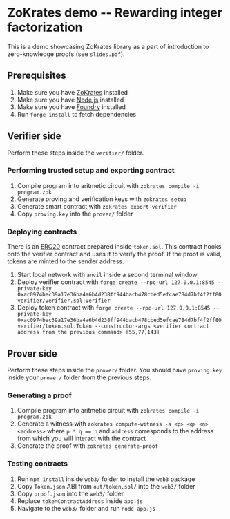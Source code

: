 # ZoKrates demo -- Rewarding integer factorization
This is a demo showcasing ZoKrates library as a part of introduction to zero-knowledge proofs (see `slides.pdf`).

## Prerequisites
1. Make sure you have [ZoKrates](https://zokrates.github.io/gettingstarted.html) installed
2. Make sure you have [Node.js](https://nodejs.org) installed
3. Make sure you have [Foundry](https://book.getfoundry.sh/getting-started/installation) installed
4. Run `forge install` to fetch dependencies

## Verifier side
Perform these steps inside the `verifier/` folder.

### Performing trusted setup and exporting contract
1. Compile program into aritmetic circuit with `zokrates compile -i program.zok`
2. Generate proving and verification keys with `zokrates setup`
3. Generate smart contract with `zokrates export-verifier`
4. Copy `proving.key` into the `prover/` folder

### Deploying contracts
There is an [ERC20](https://ethereum.org/en/developers/docs/standards/tokens/erc-20/) contract prepared inside `token.sol`. This contract hooks onto the verifier contract and uses it to verify the proof. If the proof is valid, tokens are minted to the sender address.

1. Start local network with `anvil` inside a second terminal window
2. Deploy verifier contract with `forge create --rpc-url 127.0.0.1:8545 --private-key 0xac0974bec39a17e36ba4a6b4d238ff944bacb478cbed5efcae784d7bf4f2ff80 verifier/verifier.sol:Verifier`
3. Deploy token contract with `forge create --rpc-url 127.0.0.1:8545 --private-key 0xac0974bec39a17e36ba4a6b4d238ff944bacb478cbed5efcae784d7bf4f2ff80 verifier/token.sol:Token --constructor-args <verifier contract address from the previous command> [55,77,143]`

## Prover side
Perform these steps inside the `prover/` folder. You should have `proving.key` inside your `prover/` folder from the previous steps.

### Generating a proof
1. Compile program into aritmetic circuit with `zokrates compile -i program.zok`
2. Generate a witness with `zokrates compute-witness -a <p> <q> <n> <address>` where `p * q == n` and `address` corresponds to the address from which you will interact with the contract
3. Generate the proof with `zokrates generate-proof`

### Testing contracts
1. Run `npm install` inside `web3/` folder to install the `web3` package
2. Copy `Token.json` ABI from `out/token.sol/` into the `web3/` folder
3. Copy `proof.json` into the `web3/` folder
4. Replace `tokenContractAddress` inside `app.js`
5. Navigate to  the `web3/` folder and run `node app.js`

